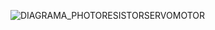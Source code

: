 
![DIAGRAMA_PHOTORESISTORSERVOMOTOR](https://user-images.githubusercontent.com/107650526/223214761-e0c9e943-83e9-48a2-91c2-1a545af8b2a5.png)
